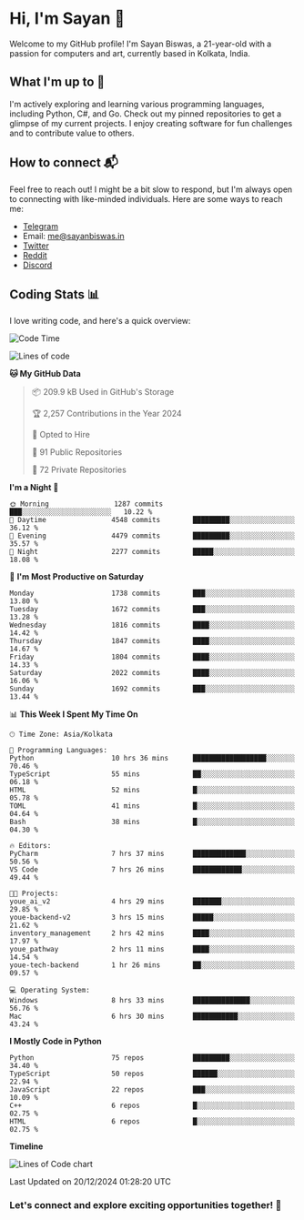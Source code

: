# Hi, I'm Sayan 👋

Welcome to my GitHub profile! I'm Sayan Biswas, a 21-year-old with a passion for computers and art, currently based in Kolkata, India.

## What I'm up to 🚀

I'm actively exploring and learning various programming languages, including Python, C#, and Go. Check out my pinned repositories to get a glimpse of my current projects. I enjoy creating software for fun challenges and to contribute value to others.

## How to connect 📬

Feel free to reach out! I might be a bit slow to respond, but I'm always open to connecting with like-minded individuals. Here are some ways to reach me:

- [Telegram](https://t.me/dank_as_fuck)
- Email: [me@sayanbiswas.in](mailto:me@sayanbiswas.in)
- [Twitter](https://twitter.com/TheDankDel)
- [Reddit](https://www.reddit.com/user/dank_as_fuck_/)
- [Discord](https://discordapp.com/users/506536929152466945)

## Coding Stats 📊

I love writing code, and here's a quick overview:

<!--START_SECTION:waka-->
![Code Time](http://img.shields.io/badge/Code%20Time-2%2C004%20hrs%2036%20mins-blue)

![Lines of code](https://img.shields.io/badge/From%20Hello%20World%20I%27ve%20Written-6.4%20million%20lines%20of%20code-blue)

**🐱 My GitHub Data** 

> 📦 209.9 kB Used in GitHub's Storage 
 > 
> 🏆 2,257 Contributions in the Year 2024
 > 
> 💼 Opted to Hire
 > 
> 📜 91 Public Repositories 
 > 
> 🔑 72 Private Repositories 
 > 
**I'm a Night 🦉** 

```text
🌞 Morning                1287 commits        ███░░░░░░░░░░░░░░░░░░░░░░   10.22 % 
🌆 Daytime                4548 commits        █████████░░░░░░░░░░░░░░░░   36.12 % 
🌃 Evening                4479 commits        █████████░░░░░░░░░░░░░░░░   35.57 % 
🌙 Night                  2277 commits        █████░░░░░░░░░░░░░░░░░░░░   18.08 % 
```
📅 **I'm Most Productive on Saturday** 

```text
Monday                   1738 commits        ███░░░░░░░░░░░░░░░░░░░░░░   13.80 % 
Tuesday                  1672 commits        ███░░░░░░░░░░░░░░░░░░░░░░   13.28 % 
Wednesday                1816 commits        ████░░░░░░░░░░░░░░░░░░░░░   14.42 % 
Thursday                 1847 commits        ████░░░░░░░░░░░░░░░░░░░░░   14.67 % 
Friday                   1804 commits        ████░░░░░░░░░░░░░░░░░░░░░   14.33 % 
Saturday                 2022 commits        ████░░░░░░░░░░░░░░░░░░░░░   16.06 % 
Sunday                   1692 commits        ███░░░░░░░░░░░░░░░░░░░░░░   13.44 % 
```


📊 **This Week I Spent My Time On** 

```text
🕑︎ Time Zone: Asia/Kolkata

💬 Programming Languages: 
Python                   10 hrs 36 mins      ██████████████████░░░░░░░   70.46 % 
TypeScript               55 mins             ██░░░░░░░░░░░░░░░░░░░░░░░   06.18 % 
HTML                     52 mins             █░░░░░░░░░░░░░░░░░░░░░░░░   05.78 % 
TOML                     41 mins             █░░░░░░░░░░░░░░░░░░░░░░░░   04.64 % 
Bash                     38 mins             █░░░░░░░░░░░░░░░░░░░░░░░░   04.30 % 

🔥 Editors: 
PyCharm                  7 hrs 37 mins       █████████████░░░░░░░░░░░░   50.56 % 
VS Code                  7 hrs 26 mins       ████████████░░░░░░░░░░░░░   49.44 % 

🐱‍💻 Projects: 
youe_ai_v2               4 hrs 29 mins       ███████░░░░░░░░░░░░░░░░░░   29.85 % 
youe-backend-v2          3 hrs 15 mins       █████░░░░░░░░░░░░░░░░░░░░   21.62 % 
inventory_management     2 hrs 42 mins       ████░░░░░░░░░░░░░░░░░░░░░   17.97 % 
youe_pathway             2 hrs 11 mins       ████░░░░░░░░░░░░░░░░░░░░░   14.54 % 
youe-tech-backend        1 hr 26 mins        ██░░░░░░░░░░░░░░░░░░░░░░░   09.57 % 

💻 Operating System: 
Windows                  8 hrs 33 mins       ██████████████░░░░░░░░░░░   56.76 % 
Mac                      6 hrs 30 mins       ███████████░░░░░░░░░░░░░░   43.24 % 
```

**I Mostly Code in Python** 

```text
Python                   75 repos            █████████░░░░░░░░░░░░░░░░   34.40 % 
TypeScript               50 repos            ██████░░░░░░░░░░░░░░░░░░░   22.94 % 
JavaScript               22 repos            ███░░░░░░░░░░░░░░░░░░░░░░   10.09 % 
C++                      6 repos             █░░░░░░░░░░░░░░░░░░░░░░░░   02.75 % 
HTML                     6 repos             █░░░░░░░░░░░░░░░░░░░░░░░░   02.75 % 
```



**Timeline**

![Lines of Code chart](https://raw.githubusercontent.com/Dank-del/Dank-del/main/assets/bar_graph.png)


 Last Updated on 20/12/2024 01:28:20 UTC
<!--END_SECTION:waka-->

### Let's connect and explore exciting opportunities together! 🚀
